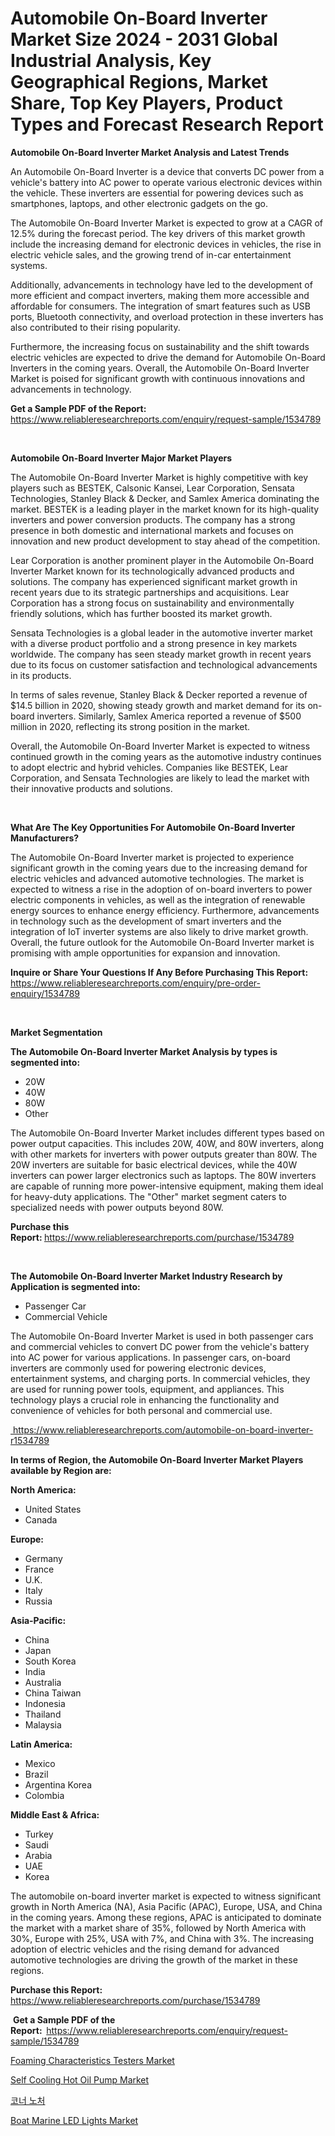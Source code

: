 <p><h1>Automobile On-Board Inverter Market Size 2024 - 2031 Global Industrial Analysis, Key Geographical Regions, Market Share, Top Key Players, Product Types and Forecast Research Report</h1></p><p><strong>Automobile On-Board Inverter Market Analysis and Latest Trends</strong></p>
<p><p>An Automobile On-Board Inverter is a device that converts DC power from a vehicle's battery into AC power to operate various electronic devices within the vehicle. These inverters are essential for powering devices such as smartphones, laptops, and other electronic gadgets on the go.</p><p>The Automobile On-Board Inverter Market is expected to grow at a CAGR of 12.5% during the forecast period. The key drivers of this market growth include the increasing demand for electronic devices in vehicles, the rise in electric vehicle sales, and the growing trend of in-car entertainment systems.</p><p>Additionally, advancements in technology have led to the development of more efficient and compact inverters, making them more accessible and affordable for consumers. The integration of smart features such as USB ports, Bluetooth connectivity, and overload protection in these inverters has also contributed to their rising popularity.</p><p>Furthermore, the increasing focus on sustainability and the shift towards electric vehicles are expected to drive the demand for Automobile On-Board Inverters in the coming years. Overall, the Automobile On-Board Inverter Market is poised for significant growth with continuous innovations and advancements in technology.</p></p>
<p><strong>Get a Sample PDF of the Report:&nbsp;</strong> <a href="https://www.reliableresearchreports.com/enquiry/request-sample/1534789">https://www.reliableresearchreports.com/enquiry/request-sample/1534789</a></p>
<p>&nbsp;</p>
<p><strong>Automobile On-Board Inverter Major Market Players</strong></p>
<p><p>The Automobile On-Board Inverter Market is highly competitive with key players such as BESTEK, Calsonic Kansei, Lear Corporation, Sensata Technologies, Stanley Black & Decker, and Samlex America dominating the market. BESTEK is a leading player in the market known for its high-quality inverters and power conversion products. The company has a strong presence in both domestic and international markets and focuses on innovation and new product development to stay ahead of the competition.</p><p>Lear Corporation is another prominent player in the Automobile On-Board Inverter Market known for its technologically advanced products and solutions. The company has experienced significant market growth in recent years due to its strategic partnerships and acquisitions. Lear Corporation has a strong focus on sustainability and environmentally friendly solutions, which has further boosted its market growth.</p><p>Sensata Technologies is a global leader in the automotive inverter market with a diverse product portfolio and a strong presence in key markets worldwide. The company has seen steady market growth in recent years due to its focus on customer satisfaction and technological advancements in its products.</p><p>In terms of sales revenue, Stanley Black & Decker reported a revenue of $14.5 billion in 2020, showing steady growth and market demand for its on-board inverters. Similarly, Samlex America reported a revenue of $500 million in 2020, reflecting its strong position in the market.</p><p>Overall, the Automobile On-Board Inverter Market is expected to witness continued growth in the coming years as the automotive industry continues to adopt electric and hybrid vehicles. Companies like BESTEK, Lear Corporation, and Sensata Technologies are likely to lead the market with their innovative products and solutions.</p></p>
<p>&nbsp;</p>
<p><strong>What Are The Key Opportunities For Automobile On-Board Inverter Manufacturers?</strong></p>
<p><p>The Automobile On-Board Inverter market is projected to experience significant growth in the coming years due to the increasing demand for electric vehicles and advanced automotive technologies. The market is expected to witness a rise in the adoption of on-board inverters to power electric components in vehicles, as well as the integration of renewable energy sources to enhance energy efficiency. Furthermore, advancements in technology such as the development of smart inverters and the integration of IoT inverter systems are also likely to drive market growth. Overall, the future outlook for the Automobile On-Board Inverter market is promising with ample opportunities for expansion and innovation.</p></p>
<p><strong>Inquire or Share Your Questions If Any Before Purchasing This Report:</strong> <a href="https://www.reliableresearchreports.com/enquiry/pre-order-enquiry/1534789">https://www.reliableresearchreports.com/enquiry/pre-order-enquiry/1534789</a></p>
<p>&nbsp;</p>
<p><strong>Market Segmentation</strong></p>
<p><strong>The Automobile On-Board Inverter Market Analysis by types is segmented into:</strong></p>
<p><ul><li>20W</li><li>40W</li><li>80W</li><li>Other</li></ul></p>
<p><p>The Automobile On-Board Inverter Market includes different types based on power output capacities. This includes 20W, 40W, and 80W inverters, along with other markets for inverters with power outputs greater than 80W. The 20W inverters are suitable for basic electrical devices, while the 40W inverters can power larger electronics such as laptops. The 80W inverters are capable of running more power-intensive equipment, making them ideal for heavy-duty applications. The "Other" market segment caters to specialized needs with power outputs beyond 80W.</p></p>
<p><strong>Purchase this Report:&nbsp;</strong><a href="https://www.reliableresearchreports.com/purchase/1534789">https://www.reliableresearchreports.com/purchase/1534789</a></p>
<p>&nbsp;</p>
<p><strong>The Automobile On-Board Inverter Market Industry Research by Application is segmented into:</strong></p>
<p><ul><li>Passenger Car</li><li>Commercial Vehicle</li></ul></p>
<p><p>The Automobile On-Board Inverter Market is used in both passenger cars and commercial vehicles to convert DC power from the vehicle's battery into AC power for various applications. In passenger cars, on-board inverters are commonly used for powering electronic devices, entertainment systems, and charging ports. In commercial vehicles, they are used for running power tools, equipment, and appliances. This technology plays a crucial role in enhancing the functionality and convenience of vehicles for both personal and commercial use.</p></p>
<p><a href="https://www.reliableresearchreports.com/automobile-on-board-inverter-r1534789">&nbsp;https://www.reliableresearchreports.com/automobile-on-board-inverter-r1534789</a></p>
<p><strong>In terms of Region, the Automobile On-Board Inverter Market Players available by Region are:</strong></p>
<p>
    <p> <strong> North America: </strong>
        <ul>
            <li>United States</li>
            <li>Canada</li>
        </ul>
        </p> 
    <p> <strong> Europe: </strong>
        <ul>
            <li>Germany</li>
            <li>France</li>
            <li>U.K.</li>
            <li>Italy</li>
            <li>Russia</li>
        </ul>
        </p> 
    <p> <strong> Asia-Pacific: </strong>
        <ul>
            <li>China</li>
            <li>Japan</li>
            <li>South Korea</li>
            <li>India</li>
            <li>Australia</li>
            <li>China Taiwan</li>
            <li>Indonesia</li>
            <li>Thailand</li>
            <li>Malaysia</li>
        </ul>
        </p> 
    <p> <strong> Latin America: </strong>
        <ul>
            <li>Mexico</li>
            <li>Brazil</li>
            <li>Argentina Korea</li>
            <li>Colombia</li>
        </ul>
        </p> 
    <p> <strong> Middle East & Africa: </strong>
        <ul>
            <li>Turkey</li>
            <li>Saudi</li>
            <li>Arabia</li>
            <li>UAE</li>
            <li>Korea</li>
        </ul>
    </p>
    </p>
<p><p>The automobile on-board inverter market is expected to witness significant growth in North America (NA), Asia Pacific (APAC), Europe, USA, and China in the coming years. Among these regions, APAC is anticipated to dominate the market with a market share of 35%, followed by North America with 30%, Europe with 25%, USA with 7%, and China with 3%. The increasing adoption of electric vehicles and the rising demand for advanced automotive technologies are driving the growth of the market in these regions.</p></p>
<p><strong>Purchase this Report: </strong><a href="https://www.reliableresearchreports.com/purchase/1534789">https://www.reliableresearchreports.com/purchase/1534789</a></p>
<p>&nbsp;<strong>Get a Sample PDF of the Report:&nbsp;&nbsp;</strong><a href="https://www.reliableresearchreports.com/enquiry/request-sample/1534789">https://www.reliableresearchreports.com/enquiry/request-sample/1534789</a></p>
<p><strong></strong></p>
<p><p><a href="https://github.com/JermaineCrona2023/Market-Research-Report-List-2/blob/main/foaming-characteristics-testers-market.md">Foaming Characteristics Testers Market</a></p><p><a href="https://github.com/ctanaka235/Market-Research-Report-List-1/blob/main/self-cooling-hot-oil-pump-market.md">Self Cooling Hot Oil Pump Market</a></p><p><a href="https://github.com/tasfiyaj85/Market-Research-Report-List-2/blob/main/347295270108.md">코너 노처</a></p><p><a href="https://github.com/yazulaeha/Market-Research-Report-List-1/blob/main/boat-marine-led-lights-market.md">Boat Marine LED Lights Market</a></p></p>